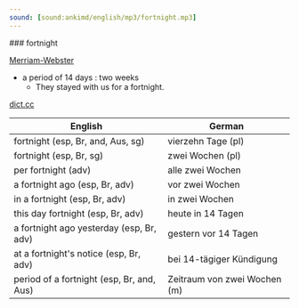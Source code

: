 ```yaml
---
sound: [sound:ankimd/english/mp3/fortnight.mp3]
---
```


\### fortnight

[Merriam-Webster](https://www.merriam-webster.com/dictionary/fortnight)

- a period of 14 days : two weeks
    - They stayed with us for a fortnight.

[dict.cc](https://www.dict.cc/fortnight)

| English        | German       |
| -------------- | ------------ |
| fortnight (esp, Br, and, Aus, sg) | vierzehn Tage (pl) |
| fortnight (esp, Br, sg) | zwei Wochen (pl) |
| per fortnight (adv) | alle zwei Wochen |
| a fortnight ago (esp, Br, adv) | vor zwei Wochen |
| in a fortnight (esp, Br, adv) | in zwei Wochen |
| this day fortnight (esp, Br, adv) | heute in 14 Tagen |
| a fortnight ago yesterday (esp, Br, adv) | gestern vor 14 Tagen |
| at a fortnight's notice (esp, Br, adv) | bei 14-tägiger Kündigung |
| period of a fortnight (esp, Br, and, Aus) | Zeitraum von zwei Wochen (m) |
